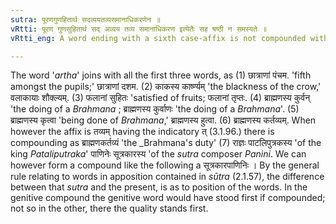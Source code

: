 ```yaml
---
sutra: पूरणगुणहितार्थ सदव्ययतव्यसमानाधिकरणेन ॥
vRtti: पूरण गुणसुहितार्थ सद् अव्यय तव्य समानाधिकरण इत्येतैः सह षष्ठी न समस्यते ॥
vRtti_eng: A word ending with a sixth case-affix is not compounded with a word having the sense of an ordinal, an attribute, or satisfaction, or with a participle ending in the affix called '_sat_' (III. 2. 127) or an indeclinable, or ending with the atfix _tarya_, or with a word denoting the same object (i. e., when they are in apposition).

---
```

The word '_artha_' joins with all the first three words, as (1) छात्राणां पंचम. 'fifth amongst the pupils;' छात्राणां दशम. (2) काकस्य कार्ष्ण्यम् 'the blackness of the crow,' वलाकायाः शौक्ल्यम्. (3) फलानां सुहितः 'satisfied of fruits; फलानां तृप्तः. (4) ब्राह्मणस्य कुर्वन्  'the doing of a _Brahmana_ ; ब्राह्मणस्य कुर्वाणः 'the doing of a _Brahmana_'. (5) ब्राह्मणस्य कृत्वा 'being done of _Brahmana_,' ब्राह्मणस्य हुत्वा. (6) ब्राह्मणस्य कर्तव्यम्. When however the affix is तव्यम् having the indicatory त् (3.1.96.) there is compounding as ब्राह्मणकर्तव्यं  'the _Brahmana's duty' (7) राज्ञः पाटलिपुत्रकस्य 'of the king _Pataliputraka_' पाणिनेः सूत्रकारस्य 'of the _sutra_ composer _Panini_. We can however form a compound like the following a सूत्रकारपाणिनिः । By the general rule relating to words in apposition contained in _sūtra_ (2.1.57), the difference between that _sutra_ and the present, is as to position of the words. In the genitive compound the genitive word would have stood first if compounded; not so in the other, there the quality stands first. 